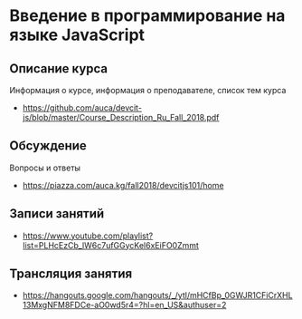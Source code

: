 # Введение в программирование на языке JavaScript

## Описание курса

Информация о курсе, информация о преподавателе, список тем курса

* <https://github.com/auca/devcit-js/blob/master/Course_Description_Ru_Fall_2018.pdf>

## Обсуждение

Вопросы и ответы

* <https://piazza.com/auca.kg/fall2018/devcitjs101/home>

## Записи занятий

* <https://www.youtube.com/playlist?list=PLHcEzCb_lW6c7ufGGycKel6xEiFO0Zmmt>

## Трансляция занятия

* <https://hangouts.google.com/hangouts/_/ytl/mHCfBp_0GWJR1CFiCrXHL13MxgNFM8FDCe-aO0wd5r4=?hl=en_US&authuser=2>

